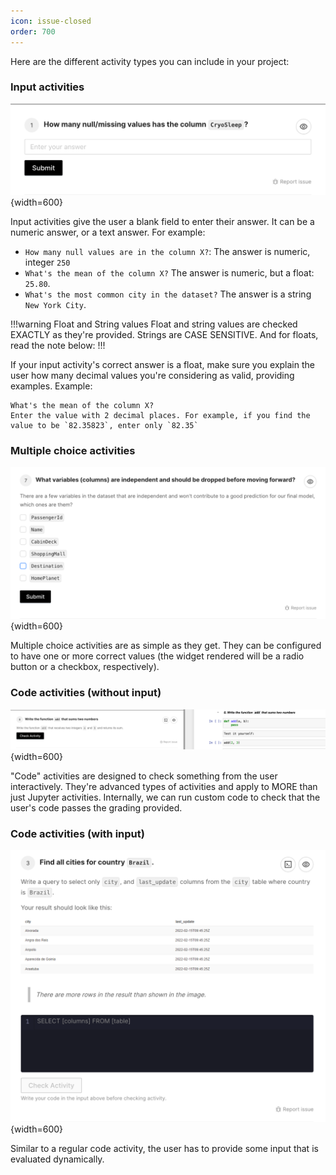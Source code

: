 ```yaml
---
icon: issue-closed
order: 700
---
```


Here are the different activity types you can include in your project:

### Input activities

![](/static/first-project/input-activity.png){width=600}

Input activities give the user a blank field to enter their answer. It can be a numeric answer, or a text answer. For example:

* `How many null values are in the column X?`: The answer is numeric, integer `250`
* `What's the mean of the column X?` The answer is numeric, but a float: `25.80`.
* `What's the most common city in the dataset?` The answer is a string `New York City`.

!!!warning Float and String values
Float and string values are checked EXACTLY as they're provided. Strings are CASE SENSITIVE. And for floats, read the note below:
!!!

If your input activity's correct answer is a float, make sure you explain the user how many decimal values you're considering as valid, providing examples. Example:

```
What's the mean of the column X?
Enter the value with 2 decimal places. For example, if you find the value to be `82.35823`, enter only `82.35`
```

### Multiple choice activities

![](/static/first-project/multiple-choice-activity.png){width=600}

Multiple choice activities are as simple as they get. They can be configured to have one or more correct values (the widget rendered will be a radio button or a checkbox, respectively).

### Code activities (without input)

![](/static/first-project/no-input-code-activity.png){width=600}

"Code" activities are designed to check something from the user interactively. They're advanced types of activities and apply to MORE than just Jupyter activities. Internally, we can run custom code to check that the user's code passes the grading provided.

### Code activities (with input)

![](/static/first-project/input-code-activity.png){width=600}

Similar to a regular code activity, the user has to provide some input that is evaluated dynamically.

